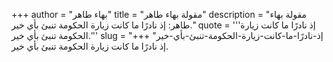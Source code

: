 +++
author = "بهاء طاهر"
title = "مقولة بهاء طاهر"
description = "مقولة بهاء طاهر: إذ نادرًا ما كانت زيارة الحكومة تنبئ بأي خير."
quote = '''إذ نادرًا ما كانت زيارة الحكومة تنبئ بأي خير.''' 
slug = "إذ-نادرًا-ما-كانت-زيارة-الحكومة-تنبئ-بأي-خير"
+++
إذ نادرًا ما كانت زيارة الحكومة تنبئ بأي خير.
